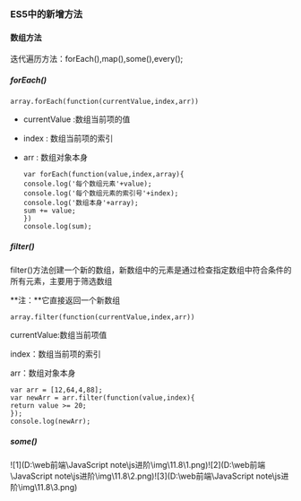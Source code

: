 ### ES5中的新增方法

#### 数组方法

迭代遍历方法：forEach(),map(),some(),every();

##### **forEach()**

```
array.forEach(function(currentValue,index,arr))
```

- currentValue :数组当前项的值

- index : 数组当前项的索引

- arr : 数组对象本身

  ```
  var forEach(function(value,index,array){
  console.log('每个数组元素'+value);
  console.log('每个数组元素的索引号'+index);
  console.log('数组本身'+array);
  sum += value;
  })
  console.log(sum);
  ```

##### filter()

filter()方法创建一个新的数组，新数组中的元素是通过检查指定数组中符合条件的所有元素，主要用于筛选数组

**注：**它直接返回一个新数组

```
array.filter(function(currentValue,index,arr))
```

currentValue:数组当前项值

index：数组当前项的索引

arr：数组对象本身

```
var arr = [12,64,4,88];
var newArr = arr.filter(function(value,index){
return value >= 20;
});
console.log(newArr);
```

##### some()

![1](D:\web前端\JavaScript note\js进阶\img\11.8\1.png)![2](D:\web前端\JavaScript note\js进阶\img\11.8\2.png)![3](D:\web前端\JavaScript note\js进阶\img\11.8\3.png)